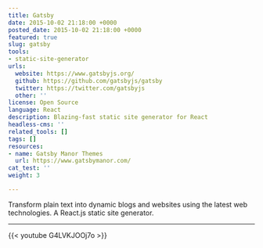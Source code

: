 ```yaml
---
title: Gatsby
date: 2015-10-02 21:18:00 +0000
posted_date: 2015-10-02 21:18:00 +0000
featured: true
slug: gatsby
tools:
- static-site-generator
urls:
  website: https://www.gatsbyjs.org/
  github: https://github.com/gatsbyjs/gatsby
  twitter: https://twitter.com/gatsbyjs
  other: ''
license: Open Source
language: React
description: Blazing-fast static site generator for React
headless-cms: ''
related_tools: []
tags: []
resources:
- name: Gatsby Manor Themes
  url: https://www.gatsbymanor.com/
cat_test: ''
weight: 3

---
```

Transform plain text into dynamic blogs and websites using the latest web technologies. A React.js static site generator.

--- 

{{< youtube G4LVKJOOj7o >}}

